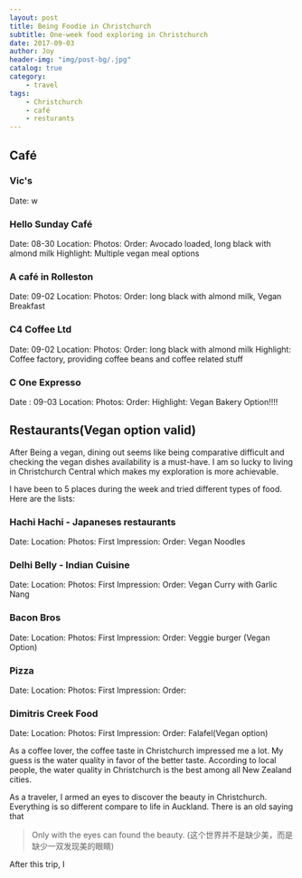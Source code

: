```yaml
---
layout: post
title: Being Foodie in Christchurch
subtitle: One-week food exploring in Christchurch
date: 2017-09-03
author: Joy
header-img: "img/post-bg/.jpg"
catalog: true
category:
    - travel
tags:
    - Christchurch
    - café
    - resturants
---
```


## Café
### Vic's
Date: w


### Hello Sunday Café
Date: 08-30
Location:
Photos:
Order: Avocado loaded, long black with almond milk
Highlight: Multiple vegan meal options

### A café in Rolleston
Date: 09-02
Location:
Photos:
Order: long black with almond milk, Vegan Breakfast

### C4 Coffee Ltd
Date: 09-02
Location:
Photos:
Order: long black with almond milk
Highlight: Coffee factory, providing coffee beans and coffee related stuff

### C One Expresso
Date : 09-03
Location:
Photos:
Order:
Highlight: Vegan Bakery Option!!!!

## Restaurants(Vegan option valid)

After Being a vegan, dining out seems like being comparative difficult and checking the vegan dishes availability is a must-have. I am so lucky to living in Christchurch Central which makes my exploration is more achievable.

I have been to 5 places during the week and tried different types of food.  Here are the lists:

### Hachi Hachi - Japaneses restaurants
Date:
Location:
Photos:
First Impression:
Order: Vegan Noodles

### Delhi Belly - Indian Cuisine
Date:
Location:
Photos:
First Impression:
Order: Vegan Curry with Garlic Nang

### Bacon Bros
Date:
Location:
Photos:
First Impression:
Order: Veggie burger (Vegan Option)

### Pizza
Date:
Location:
Photos:
First Impression:
Order:

### Dimitris Creek Food
Date:
Location:
Photos:
First Impression:
Order: Falafel(Vegan option)


As a coffee lover, the coffee taste in Christchurch impressed me a lot. My guess is the water quality in favor of the better taste. According to local people, the water quality in Christchurch is the best among all New Zealand cities.

As a traveler, I armed an eyes to discover the beauty in Christchurch. Everything is so different compare to life in Auckland. There is an old saying that
> Only with the eyes can found the beauty. (这个世界并不是缺少美，而是缺少一双发现美的眼睛)

After this trip, I 
